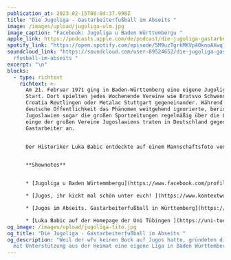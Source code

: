 ```yaml
---
publication_at: 2023-02-15T00:04:37.998Z
title: "Die Jugoliga - Gastarbeiterfußball im Abseits "
image: /images/upload/jugoliga-ulm.jpg
image_caption: "Facebook: Jugoliga u Baden Württembergu "
apple_link: https://podcasts.apple.com/de/podcast/die-jugoliga-gastarbeiterfu%C3%9Fball-im-abseits/id1170436903?i=1000599634639
spotify_link: "https://open.spotify.com/episode/5M9uzTgrkMKVp40knoAXwq?si=7bbd8810a42f460e "
soundcloud_link: "https://soundcloud.com/user-89524652/die-jugoliga-gastarbeite\
  rfusball-im-abseits "
excerpt: "\n"
blocks:
  - type: richtext
    richtext: >-
      Am 21. Februar 1971 ging in Baden-Württemberg eine eigene Jugoliga an den
      Start. Dort spielten jedes Wochenende Vereine wie Bratsvo Schwennigen,
      Croatia Reutlingen oder Metalac Stuttgart gegeneinander. Während die
      deutsche Öffentlichkeit das Phänomen weitgehend ignorierte, berichteten in
      Jugoslawien sogar die großen Sportzeitungen regelmäßig über die Liga und
      einge der großen Vereine Jugoslawiens traten in Deutschland gegen
      Gastarbeiter an.


      Der Historiker Luka Babic entdeckte auf einem Mannschaftsfoto von Polet Ravensburg seinen Vater und beschäftigt sich seither intensiv mit der Jugoliga. Mit ihm habe ich über die Liga gesprochen, die es vor allem deswegen gab, weil der Württembergische Fußball-Verband einfach keinen Bock darauf hatte die Jugos in seinem Ligasystem zu integrieren.


      **Shownotes**


      * [Jugoliga u Baden Würtemmbergu](https://www.facebook.com/profile.php?id=100057190221299&sk=photos) - Facebookarchiv von Gojko Čizmić 

      * [Jugos, ihr kickt mal schön unter euch! ](https://www.kontextwochenzeitung.de/gesellschaft/557/jugos-ihr-kickt-mal-huebsch-unter-euch-7851.html)(Kontext Wochenzeitung) 

      * [Jugos im Abseits. Gastarbeiterfußball in Württemberg](https://www.historischer-augenblick.de/2022/03/15/jugos-im-abseits-gastarbeiterfu%C3%9Fball-in-w%C3%BCrttemberg/) (Artikel von Luka Babic) 

      * [Luka Babic auf der Homepage der Uni Tübingen ](https://uni-tuebingen.de/de/174141)
og_image: /images/upload/jugoliga-tito.jpg
og_title: "Die Jugoliga - Gastarbeiterfußball im Abseits "
og_description: "Weil der wfv keinen Bock auf Jugos hatte, gründeten die 1971
  mit Unterstützung aus der Heimat eine eigene Liga in Baden Württemberg "
---
```

